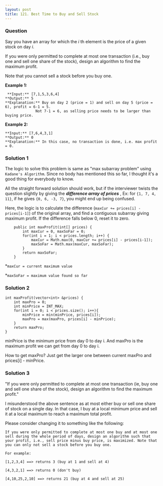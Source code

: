 ```yaml
---
layout: post
title: 121. Best Time to Buy and Sell Stock
---
```

### Question
Say you have an array for which the _i_ th element is the price of a given
stock on day _i_.

If you were only permitted to complete at most one transaction (i.e., buy one
and sell one share of the stock), design an algorithm to find the maximum
profit.

Note that you cannot sell a stock before you buy one.

 **Example 1:**

    
    
     **Input:** [7,1,5,3,6,4]
    **Output:** 5
    **Explanation:** Buy on day 2 (price = 1) and sell on day 5 (price = 6), profit = 6-1 = 5.
                  Not 7-1 = 6, as selling price needs to be larger than buying price.
    

**Example 2:**

    
    
    **Input:** [7,6,4,3,1]
    **Output:** 0
    **Explanation:** In this case, no transaction is done, i.e. max profit = 0.
    

### Solution 1
The logic to solve this problem is same as "max subarray problem" using
`Kadane's Algorithm`. Since no body has mentioned this so far, I thought it's
a good thing for everybody to know.

All the straight forward solution should work, but if the interviewer twists
the question slightly by giving the _**difference array of prices**_ , Ex: for
`{1, 7, 4, 11}`, if he gives `{0, 6, -3, 7}`, you might end up being confused.

Here, the logic is to calculate the difference (`maxCur += prices[i] -
prices[i-1]`) of the original array, and find a contiguous subarray giving
maximum profit. If the difference falls below 0, reset it to zero.

    
    
        public int maxProfit(int[] prices) {
            int maxCur = 0, maxSoFar = 0;
            for(int i = 1; i < prices.length; i++) {
                maxCur = Math.max(0, maxCur += prices[i] - prices[i-1]);
                maxSoFar = Math.max(maxCur, maxSoFar);
            }
            return maxSoFar;
        }
    

*`maxCur = current maximum value`

*`maxSoFar = maximum value found so far`


### Solution 2
    
    
    int maxProfit(vector<int> &prices) {
        int maxPro = 0;
        int minPrice = INT_MAX;
        for(int i = 0; i < prices.size(); i++){
            minPrice = min(minPrice, prices[i]);
            maxPro = max(maxPro, prices[i] - minPrice);
        }
        return maxPro;
    }
    

minPrice is the minimum price from day 0 to day i. And maxPro is the maximum
profit we can get from day 0 to day i.

How to get maxPro? Just get the larger one between current maxPro and
prices[i] - minPrice.


### Solution 3
"If you were only permitted to complete at most one transaction (ie, buy one
and sell one share of the stock), design an algorithm to find the maximum
profit."

I misunderstood the above sentence as at most either buy or sell one share of
stock on a single day. In that case, I buy at a local minimum price and sell
it at a local maximum to reach a maximum total profit.

Please consider changing it to something like the following:

`If you were only permitted to complete at most one buy and at most one sell
during the whole period of days, design an algorithm such that your profit,
i.e., sell price minus buy price, is maximized. Note that you can only not
sell a stock before you buy one.`

`For example:`

`[1,2,3,4] ==> returns 3 (buy at 1 and sell at 4)`

`[4,3,2,1] ==> returns 0 (don't buy)`

`[4,10,25,2,10] ==> returns 21 (buy at 4 and sell at 25)`



